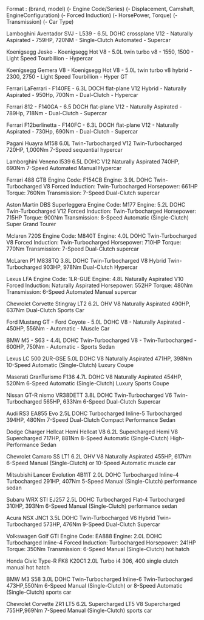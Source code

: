 Format :
(brand, model)
    (- Engine Code/Series)
    (- Displacement, Camshaft, EngineConfiguration)
    (- Forced Induction)
    (- HorsePower, Torque)
    (- Transmission)
    (- Car Type)

Lamboghini Aventador SVJ
    - L539
    - 6.5L DOHC crossplane V12
    - Naturally Aspirated
    - 759HP, 720NM
    - Single-Clutch Automated
    - Supercar

Koenigsegg Jesko
    - Koenigsegg Hot V8
    - 5.0L twin turbo v8
    - 1550, 1500
    - Light Speed Tourbillion
    - Hypercar

Koenigsegg Gemera V8
    - Koenigsegg Hot V8
    - 5.0L twin turbo v8 hybrid
    - 2300, 2750
    - Light Speed Tourbillion
    - Hyper GT

Ferrari LaFerrari
    - F140FE
    - 6.3L DOCH flat-plane V12 Hybrid
    - Naturally Aspirated
    - 950Hp, 700Nm
    - Dual-Clutch
    - Hypercar

Ferrari 812
    - F140GA
    - 6.5 DOCH flat-plane V12
    - Naturally Aspirated
    - 789Hp, 718Nm
    - Dual-Clutch
    - Supercar

Ferrari F12berlinetta
    - F140FC
    - 6.3L DOCH flat-plane V12
    - Naturally Aspirated
    - 730Hp, 690Nm
    - Dual-Clutch
    - Supercar

Pagani Huayra
    M158
    6.0L Twin-Turbocharged V12
    Twin-Turbocharged
    720HP, 1,000Nm
    7-Speed sequential
    hypercar

Lamborghini Veneno
    l539
    6.5L DOHC V12
    Naturally Aspirated
    740HP, 690Nm
    7-Speed Automated Manual
    Hypercar

Ferrari 488 GTB
    Engine Code: F154CB
    Engine: 3.9L DOHC Twin-Turbocharged V8
    Forced Induction: Twin-Turbocharged
    Horsepower: 661HP
    Torque: 760Nm
    Transmission: 7-Speed Dual-Clutch
    supercar

Aston Martin DBS Superleggera
    Engine Code: M177
    Engine: 5.2L DOHC Twin-Turbocharged V12
    Forced Induction: Twin-Turbocharged
    Horsepower: 715HP
    Torque: 900Nm
    Transmission: 8-Speed Automatic (Single-Clutch)
    Super Grand Tourer

Mclaren 720S
    Engine Code: M840T
    Engine: 4.0L DOHC Twin-Turbocharged V8
    Forced Induction: Twin-Turbocharged
    Horsepower: 710HP
    Torque: 770Nm
    Transmission: 7-Speed Dual-Clutch
    supercar

McLaren P1
    M838TQ
    3.8L DOHC Twin-Turbocharged V8 Hybrid
    Twin-Turbocharged
    903HP, 978Nm
    Dual-Clutch
    Hypercar
<!-- 
Porsche 911 Carrera
    9A2 Evo
    3.0L DOHC Flat-6
    Turbocharged (Carrera S)
    443HP, 530Nm
    Dual-Clutch
    Sports Car -->

Lexus LFA
    Engine Code: 1LR-GUE
    Engine: 4.8L Naturally Aspirated V10
    Forced Induction: Naturally Aspirated
    Horsepower: 552HP
    Torque: 480Nm
    Transmission: 6-Speed Automated Manual
    supercar

<!-- Porsche 911 Turbo S
    Engine Code: VTG (Variable Turbine Geometry)
    Engine: 3.8L Twin-Turbocharged Flat-6
    Forced Induction: Twin-Turbocharged
    Horsepower: 640HP
    Torque: 800Nm
    Transmission: 8-Speed Dual-Clutch
    sports car -->

<!-- Aston Martin DB11
    M177
    4.0L DOHC Twin-Turbocharged V8
    Twin-Turbocharged
    503HP, 675Nm
    Automatic
    Grand Tourer -->

Chevrolet Corvette Stingray
    LT2
    6.2L OHV V8
    Naturally Aspirated
    490HP, 637Nm
    Dual-Clutch
    Sports Car

Ford Mustang GT
    - Ford Coyote
    - 5.0L DOHC V8
    - Naturally Aspirated
    - 450HP, 556Nm
    - Automatic
    - Muscle Car

BMW M5
    - S63
    - 4.4L DOHC Twin-Turbocharged V8
    - Twin-Turbocharged
    - 600HP, 750Nm
    - Automatic
    - Sports Sedan

Lexus LC 500
    2UR-GSE
    5.0L DOHC V8
    Naturally Aspirated
    471HP, 398Nm
    10-Speed Automatic (Single-Clutch)
    Luxury Coupe

Maserati GranTurismo
    F136
    4.7L DOHC V8
    Naturally Aspirated
    454HP, 520Nm
    6-Speed Automatic (Single-Clutch)
    Luxury Sports Coupe

<!-- Mercedes-AMG C63
    M177
    4.0L DOHC Twin-Turbocharged V8
    Twin-Turbocharged
    469HP, 650Nm
    9-Speed Automatic (Dual-Clutch)
    Performance Sedan -->

<!-- Porsche 718 Cayman
    9A2 Evo
    2.0L DOHC Turbocharged Flat-4
    Turbocharged
    300HP, 380Nm
    6-Speed Manual or 7-Speed PDK (Dual-Clutch)
    Sports Coupe -->

Nissan GT-R nismo
    VR38DETT
    3.8L DOHC Twin-Turbocharged V6
    Twin-Turbocharged
    565HP, 633Nm
    6-Speed Dual-Clutch
    Supercar

Audi RS3
    EA855 Evo
    2.5L DOHC Turbocharged Inline-5
    Turbocharged
    394HP, 480Nm
    7-Speed Dual-Clutch
    Compact Performance Sedan

<!-- Jaguar F-Type
    AJ133
    3.0L DOHC Supercharged V6
    Supercharged
    380HP, 460Nm
    8-Speed Automatic (Single-Clutch)
    Sports Car -->

Dodge Charger Hellcat
    Hemi Hellcat V8
    6.2L Supercharged Hemi V8
    Supercharged
    717HP, 881Nm
    8-Speed Automatic (Single-Clutch)
    High-Performance Sedan

Chevrolet Camaro SS
    LT1
    6.2L OHV V8
    Naturally Aspirated
    455HP, 617Nm
    6-Speed Manual (Single-Clutch) or 10-Speed Automatic
    muscle car

<!-- Ford Focus RS
    EcoBoost
    2.3L DOHC Turbocharged Inline-4
    Turbocharged
    350HP, 440Nm
    6-Speed Manual (Single-Clutch) -->

<!-- Aston Martin Vantage
    M177
    4.0L DOHC Twin-Turbocharged V8
    Twin-Turbocharged
    503HP, 685Nm
    8-Speed Automatic (Single-Clutch)
    Sports Car -->

<!-- Alfa Romeo Giulia Quadrifoglio
    F154
    2.9L DOHC Twin-Turbocharged V6
    Twin-Turbocharged
    505HP, 600Nm
    8-Speed Automatic (Single-Clutch)
    Performance Sedan -->

Mitsubishi Lancer Evolution
    4B11T
    2.0L DOHC Turbocharged Inline-4
    Turbocharged
    291HP, 407Nm
    5-Speed Manual (Single-Clutch)
    performance sedan

Subaru WRX STI
    EJ257
    2.5L DOHC Turbocharged Flat-4
    Turbocharged
    310HP, 393Nm
    6-Speed Manual (Single-Clutch)
    performance sedan

Acura NSX
    JNC1
    3.5L DOHC Twin-Turbocharged V6 Hybrid
    Twin-Turbocharged
    573HP, 476Nm
    9-Speed Dual-Clutch
    Supercar

Volkswagen Golf GTI
    Engine Code: EA888
    Engine: 2.0L DOHC Turbocharged Inline-4
    Forced Induction: Turbocharged
    Horsepower: 241HP
    Torque: 350Nm
    Transmission: 6-Speed Manual (Single-Clutch)
    hot hatch

Honda Civic Type-R FK8
    K20C1
    2.0L Turbo i4
    306, 400
    single clutch manual
    hot hatch

BMW M3
    S58
    3.0L DOHC Twin-Turbocharged Inline-6
    Twin-Turbocharged
    473HP,550Nm
    6-Speed Manual (Single-Clutch) or 8-Speed Automatic (Single-Clutch)
    sports car

Chevrolet Corvette ZR1
    LT5
    6.2L Supercharged LT5 V8
    Supercharged
    755HP,969Nm
    7-Speed Manual (Single-Clutch)
    sports car

<!-- Ford GT
    Engine Code: EcoBoost
    Engine: 3.5L DOHC Twin-Turbocharged V6
    Forced Induction: Twin-Turbocharged
    Horsepower: 647HP
    Torque: 746Nm
    Transmission: 7-Speed Dual-Clutch -->

<!-- Mercedes-AMG GT
    M178
    4.0L DOHC Twin-Turbocharged V8
    win-Turbocharged
    469HP,630Nm
    7-Speed Dual-Clutch
    sports car -->